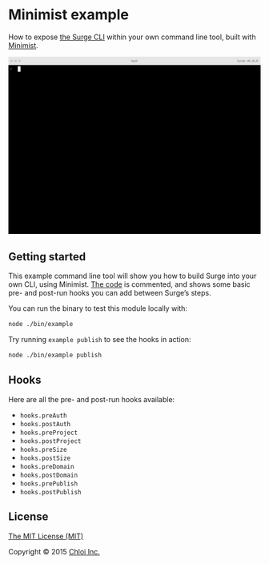# Minimist example

How to expose [the Surge CLI](https://github.com/sintaxi/surge) within your own command line tool, built with [Minimist](https://github.com/substack/minimist).

![](preview.gif)

## Getting started

This example command line tool will show you how to build Surge into your own CLI, using Minimist. [The code](bin/example) is commented, and shows some basic pre- and post-run hooks you can add between Surge’s steps.

You can run the binary to test this module locally with:

```sh
node ./bin/example
```

Try running `example publish` to see the hooks in action:

```sh
node ./bin/example publish
```

## Hooks

Here are all the pre- and post-run hooks available:

- `hooks.preAuth`
- `hooks.postAuth`
- `hooks.preProject`
- `hooks.postProject`
- `hooks.preSize`
- `hooks.postSize`
- `hooks.preDomain`
- `hooks.postDomain`
- `hooks.prePublish`
- `hooks.postPublish`

## License

[The MIT License (MIT)](LICENSE.md)

Copyright © 2015 [Chloi Inc.](http://chloi.io)
